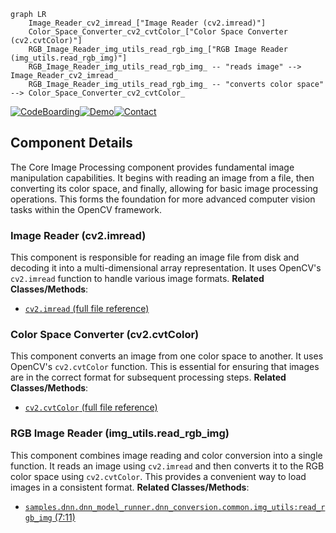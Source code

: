 ```mermaid
graph LR
    Image_Reader_cv2_imread_["Image Reader (cv2.imread)"]
    Color_Space_Converter_cv2_cvtColor_["Color Space Converter (cv2.cvtColor)"]
    RGB_Image_Reader_img_utils_read_rgb_img_["RGB Image Reader (img_utils.read_rgb_img)"]
    RGB_Image_Reader_img_utils_read_rgb_img_ -- "reads image" --> Image_Reader_cv2_imread_
    RGB_Image_Reader_img_utils_read_rgb_img_ -- "converts color space" --> Color_Space_Converter_cv2_cvtColor_
```
[![CodeBoarding](https://img.shields.io/badge/Generated%20by-CodeBoarding-9cf?style=flat-square)](https://github.com/CodeBoarding/GeneratedOnBoardings)[![Demo](https://img.shields.io/badge/Try%20our-Demo-blue?style=flat-square)](https://www.codeboarding.org/demo)[![Contact](https://img.shields.io/badge/Contact%20us%20-%20codeboarding@gmail.com-lightgrey?style=flat-square)](mailto:codeboarding@gmail.com)

## Component Details

The Core Image Processing component provides fundamental image manipulation capabilities. It begins with reading an image from a file, then converting its color space, and finally, allowing for basic image processing operations. This forms the foundation for more advanced computer vision tasks within the OpenCV framework.

### Image Reader (cv2.imread)
This component is responsible for reading an image file from disk and decoding it into a multi-dimensional array representation. It uses OpenCV's `cv2.imread` function to handle various image formats.
**Related Classes/Methods**:

- <a href="https://github.com/opencv/opencv/blob/master/modules/python/package/cv2/load_config_py2.py#LNone-LNone" target="_blank" rel="noopener noreferrer">`cv2.imread` (full file reference)</a>


### Color Space Converter (cv2.cvtColor)
This component converts an image from one color space to another. It uses OpenCV's `cv2.cvtColor` function. This is essential for ensuring that images are in the correct format for subsequent processing steps.
**Related Classes/Methods**:

- <a href="https://github.com/opencv/opencv/blob/master/modules/python/package/cv2/load_config_py2.py#LNone-LNone" target="_blank" rel="noopener noreferrer">`cv2.cvtColor` (full file reference)</a>


### RGB Image Reader (img_utils.read_rgb_img)
This component combines image reading and color conversion into a single function. It reads an image using `cv2.imread` and then converts it to the RGB color space using `cv2.cvtColor`. This provides a convenient way to load images in a consistent format.
**Related Classes/Methods**:

- <a href="https://github.com/opencv/opencv/blob/master/samples/dnn/dnn_model_runner/dnn_conversion/common/img_utils.py#L7-L11" target="_blank" rel="noopener noreferrer">`samples.dnn.dnn_model_runner.dnn_conversion.common.img_utils:read_rgb_img` (7:11)</a>